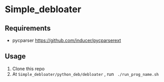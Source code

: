 # Simple_debloater
## Requirements
- pycparser https://github.com/inducer/pycparserext

## Usage
1. Clone this repo
2. At ` Simple_debloater/python_deb/debloater ` , run ` ./run_prog_name.sh` 
